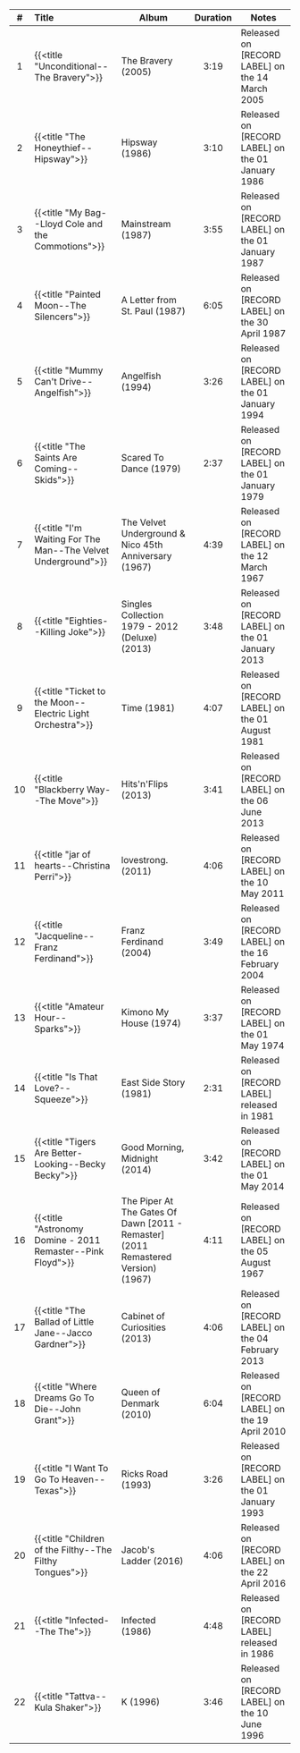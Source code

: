 | #  | Title                                                         | Album                                                                             | Duration | Notes                                              |
|:--:|:--------------------------------------------------------------|-----------------------------------------------------------------------------------|:--------:|----------------------------------------------------|
| 1  | {{<title "Unconditional--The Bravery">}}                      | The Bravery (2005)                                                                |   3:19   | Released on [RECORD LABEL] on the 14 March 2005    |
| 2  | {{<title "The Honeythief--Hipsway">}}                         | Hipsway (1986)                                                                    |   3:10   | Released on [RECORD LABEL] on the 01 January 1986  |
| 3  | {{<title "My Bag--Lloyd Cole and the Commotions">}}           | Mainstream (1987)                                                                 |   3:55   | Released on [RECORD LABEL] on the 01 January 1987  |
| 4  | {{<title "Painted Moon--The Silencers">}}                     | A Letter from St. Paul (1987)                                                     |   6:05   | Released on [RECORD LABEL] on the 30 April 1987    |
| 5  | {{<title "Mummy Can't Drive--Angelfish">}}                    | Angelfish (1994)                                                                  |   3:26   | Released on [RECORD LABEL] on the 01 January 1994  |
| 6  | {{<title "The Saints Are Coming--Skids">}}                    | Scared To Dance (1979)                                                            |   2:37   | Released on [RECORD LABEL] on the 01 January 1979  |
| 7  | {{<title "I'm Waiting For The Man--The Velvet Underground">}} | The Velvet Underground & Nico 45th Anniversary (1967)                             |   4:39   | Released on [RECORD LABEL] on the 12 March 1967    |
| 8  | {{<title "Eighties--Killing Joke">}}                          | Singles Collection 1979 - 2012 (Deluxe) (2013)                                    |   3:48   | Released on [RECORD LABEL] on the 01 January 2013  |
| 9  | {{<title "Ticket to the Moon--Electric Light Orchestra">}}    | Time (1981)                                                                       |   4:07   | Released on [RECORD LABEL] on the 01 August 1981   |
| 10 | {{<title "Blackberry Way--The Move">}}                        | Hits'n'Flips (2013)                                                               |   3:41   | Released on [RECORD LABEL] on the 06 June 2013     |
| 11 | {{<title "jar of hearts--Christina Perri">}}                  | lovestrong. (2011)                                                                |   4:06   | Released on [RECORD LABEL] on the 10 May 2011      |
| 12 | {{<title "Jacqueline--Franz Ferdinand">}}                     | Franz Ferdinand (2004)                                                            |   3:49   | Released on [RECORD LABEL] on the 16 February 2004 |
| 13 | {{<title "Amateur Hour--Sparks">}}                            | Kimono My House (1974)                                                            |   3:37   | Released on [RECORD LABEL] on the 01 May 1974      |
| 14 | {{<title "Is That Love?--Squeeze">}}                          | East Side Story (1981)                                                            |   2:31   | Released on [RECORD LABEL] released in 1981        |
| 15 | {{<title "Tigers Are Better-Looking--Becky Becky">}}          | Good Morning, Midnight (2014)                                                     |   3:42   | Released on [RECORD LABEL] on the 01 May 2014      |
| 16 | {{<title "Astronomy Domine - 2011 Remaster--Pink Floyd">}}    | The Piper At The Gates Of Dawn [2011 - Remaster] (2011 Remastered Version) (1967) |   4:11   | Released on [RECORD LABEL] on the 05 August 1967   |
| 17 | {{<title "The Ballad of Little Jane--Jacco Gardner">}}        | Cabinet of Curiosities (2013)                                                     |   4:06   | Released on [RECORD LABEL] on the 04 February 2013 |
| 18 | {{<title "Where Dreams Go To Die--John Grant">}}              | Queen of Denmark (2010)                                                           |   6:04   | Released on [RECORD LABEL] on the 19 April 2010    |
| 19 | {{<title "I Want To Go To Heaven--Texas">}}                   | Ricks Road (1993)                                                                 |   3:26   | Released on [RECORD LABEL] on the 01 January 1993  |
| 20 | {{<title "Children of the Filthy--The Filthy Tongues">}}      | Jacob's Ladder (2016)                                                             |   4:06   | Released on [RECORD LABEL] on the 22 April 2016    |
| 21 | {{<title "Infected--The The">}}                               | Infected (1986)                                                                   |   4:48   | Released on [RECORD LABEL] released in 1986        |
| 22 | {{<title "Tattva--Kula Shaker">}}                             | K (1996)                                                                          |   3:46   | Released on [RECORD LABEL] on the 10 June 1996     |
